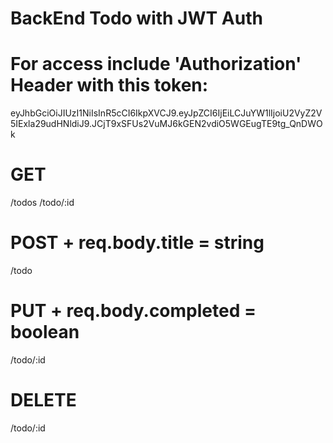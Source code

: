 # BackEnd Todo with JWT Auth

# For access include 'Authorization' Header with this token:
 eyJhbGciOiJIUzI1NiIsInR5cCI6IkpXVCJ9.eyJpZCI6IjEiLCJuYW1lIjoiU2VyZ2V5IExla29udHNldiJ9.JCjT9xSFUs2VuMJ6kGEN2vdiO5WGEugTE9tg_QnDWOk

# GET 
/todos
/todo/:id

# POST + req.body.title = string
/todo

# PUT + req.body.completed = boolean
/todo/:id

# DELETE 
/todo/:id